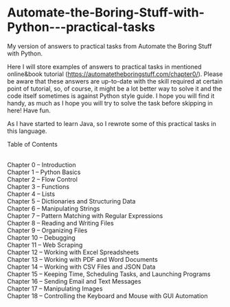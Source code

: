 # Automate-the-Boring-Stuff-with-Python---practical-tasks
My version of answers to practical tasks from Automate the Boring Stuff with Python. 

Here I will store examples of answers to practical tasks in mentioned online&book tutorial 
(https://automatetheboringstuff.com/chapter0/). Please be aware 
that these answers are up-to-date with the skill required at certain point of tutorial, so, of course, it 
might be a lot better way to solve it and the code itself sometimes is against Python style guide. 
I hope you will find it handy, as much as I hope you will try to solve the task before skipping in here! Have fun.

As I have started to learn Java, so I rewrote some of this practical tasks in this language.

Table of Contents

<br>Chapter 0 – Introduction
<br>Chapter 1 – Python Basics
<br>Chapter 2 – Flow Control
<br>Chapter 3 – Functions
<br>Chapter 4 – Lists
<br>Chapter 5 – Dictionaries and Structuring Data
<br>Chapter 6 – Manipulating Strings
<br>Chapter 7 – Pattern Matching with Regular Expressions
<br>Chapter 8 – Reading and Writing Files
<br>Chapter 9 – Organizing Files
<br>Chapter 10 – Debugging
<br>Chapter 11 – Web Scraping
<br>Chapter 12 – Working with Excel Spreadsheets
<br>Chapter 13 – Working with PDF and Word Documents
<br>Chapter 14 – Working with CSV Files and JSON Data
<br>Chapter 15 – Keeping Time, Scheduling Tasks, and Launching Programs
<br>Chapter 16 – Sending Email and Text Messages
<br>Chapter 17 – Manipulating Images
<br>Chapter 18 – Controlling the Keyboard and Mouse with GUI Automation
